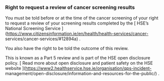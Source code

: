 ###  **Right to request a review of cancer screening results**

You must be told before or at the time of the cancer screening of your right
to request a review of your screening results completed by the [ HSE’s
National Screening Service
](https://www.citizensinformation.ie/en/health/health-services/cancer-
services/cancer-services/#12894a) .

You also have the right to be told the outcome of this review.

This is known as a Part 5 review and is part of the HSE open disclosure
policy. [ Read more about open disclosure and patient safety on the HSE
website ](https://www2.healthservice.hse.ie/organisation/qps-incident-
management/open-disclosure/information-and-resources-for-the-public/) .
